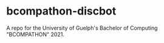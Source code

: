 # bcompathon-discbot
A repo for the University of Guelph's Bachelor of Computing "BCOMPATHON" 2021.
